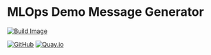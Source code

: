 # MLOps Demo Message Generator

[![Build Image](https://github.com/rh-intelligent-application-practice/mlops-demo-message-generator-python/actions/workflows/build-image.yaml/badge.svg)](https://github.com/rh-intelligent-application-practice/mlops-demo-message-generator-python/actions/workflows/build-image.yaml)

[![GitHub](https://img.shields.io/badge/GitHub-repo-blue.svg)](https://github.com/rh-intelligent-application-practice/mlops-demo-message-generator-python) [![Quay.io](https://img.shields.io/badge/Quay.io-image-blue.svg)](https://quay.io/repository/rhiap/mlops-demo-message-generator)

